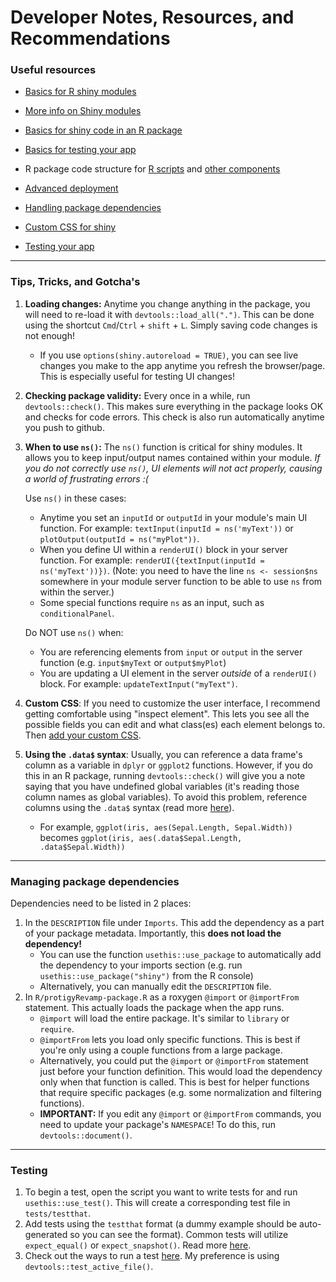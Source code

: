 # Developer Notes, Resources, and Recommendations

### Useful resources

-   [Basics for R shiny modules](https://shiny.posit.co/r/articles/improve/modules/)

-   [More info on Shiny modules](https://mastering-shiny.org/scaling-modules.html)

-   [Basics for shiny code in an R package](https://mastering-shiny.org/scaling-packaging.html)

-   [Basics for testing your app](https://mastering-shiny.org/scaling-testing.html)

-   R package code structure for [R scripts](https://r-pkgs.org/code.html) and [other components](https://r-pkgs.org/misc.html)

-   [Advanced deployment](https://engineering-shiny.org/deploy.html)

-   [Handling package dependencies](https://r-pkgs.org/dependencies-in-practice.html)

-   [Custom CSS for shiny](https://unleash-shiny.rinterface.com/beautify-css.html#beautify-css)

-   [Testing your app](https://mastering-shiny.org/scaling-testing.html)

------------------------------------------------------------------------

### Tips, Tricks, and Gotcha's

1.  **Loading changes:** Anytime you change anything in the package, you will need to re-load it with `devtools::load_all(".")`. This can be done using the shortcut `Cmd`/`Ctrl` + `shift` + `L`. Simply saving code changes is not enough!

    -   If you use `options(shiny.autoreload = TRUE)`, you can see live changes you make to the app anytime you refresh the browser/page. This is especially useful for testing UI changes!

2.  **Checking package validity:** Every once in a while, run `devtools::check()`. This makes sure everything in the package looks OK and checks for code errors. This check is also run automatically anytime you push to github.

3.  **When to use `ns()`:** The `ns()` function is critical for shiny modules. It allows you to keep input/output names contained within your module. *If you do not correctly use `ns()`, UI elements will not act properly, causing a world of frustrating errors :(*

    Use `ns()` in these cases:

    -   Anytime you set an `inputId` or `outputId` in your module's main UI function. For example: `textInput(inputId = ns('myText'))` or `plotOutput(outputId = ns("myPlot"))`.
    -   When you define UI within a `renderUI()` block in your server function. For example: `renderUI({textInput(inputId = ns('myText'))})`. (Note: you need to have the line `ns <- session$ns` somewhere in your module server function to be able to use `ns` from within the server.)
    -   Some special functions require `ns` as an input, such as `conditionalPanel`.

    Do NOT use `ns()` when:

    -   You are referencing elements from `input` or `output` in the server function (e.g. `input$myText` or `output$myPlot`)
    -   You are updating a UI element in the server *outside* of a `renderUI()` block. For example: `updateTextInput("myText")`.

4.  **Custom CSS**: If you need to customize the user interface, I recommend getting comfortable using "inspect element". This lets you see all the possible fields you can edit and what class(es) each element belongs to. Then [add your custom CSS](https://unleash-shiny.rinterface.com/beautify-css.html#beautify-css).

5.  **Using the `.data$` syntax**: Usually, you can reference a data frame's column as a variable in `dplyr` or `ggplot2` functions. However, if you do this in an R package, running `devtools::check()` will give you a note saying that you have undefined global variables (it's reading those column names as global variables). To avoid this problem, reference columns using the `.data$` syntax (read more [here](https://cran.r-project.org/web/packages/dplyr/vignettes/programming.html)).

    -   For example, `ggplot(iris, aes(Sepal.Length, Sepal.Width))` becomes `ggplot(iris, aes(.data$Sepal.Length, .data$Sepal.Width))`

------------------------------------------------------------------------

### Managing package dependencies

Dependencies need to be listed in 2 places:

1.  In the `DESCRIPTION` file under `Imports`. This add the dependency as a part of your package metadata. Importantly, this **does not load the dependency!**
    -   You can use the function `usethis::use_package` to automatically add the dependency to your imports section (e.g. run `usethis::use_package("shiny")` from the R console)
    -   Alternatively, you can manually edit the `DESCRIPTION` file.
2.  In `R/protigyRevamp-package.R` as a roxygen `@import` or `@importFrom` statement. This actually loads the package when the app runs.
    -   `@import` will load the entire package. It's similar to `library` or `require`.
    -   `@importFrom` lets you load only specific functions. This is best if you're only using a couple functions from a large package.
    -   Alternatively, you could put the `@import` or `@importFrom` statement just before your function definition. This would load the dependency only when that function is called. This is best for helper functions that require specific packages (e.g. some normalization and filtering functions).
    -   **IMPORTANT:** If you edit any `@import` or `@importFrom` commands, you need to update your package's `NAMESPACE`! To do this, run `devtools::document()`.

------------------------------------------------------------------------

### Testing

1.  To begin a test, open the script you want to write tests for and run `usethis::use_test()`. This will create a corresponding test file in `tests/testthat`.
2.  Add tests using the `testthat` format (a dummy example should be auto-generated so you can see the format). Common tests will utilize `expect_equal()` or `expect_snapshot()`. Read more [here](https://mastering-shiny.org/scaling-testing.html).
3.  Check out the ways to run a test [here](https://devtools.r-lib.org/reference/test.html). My preference is using `devtools::test_active_file()`.
